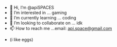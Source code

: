 - 👋 Hi, I’m @apiSPACES
- 👀 I’m interested in ... gaming
- 🌱 I’m currently learning ... coding
- 💞️ I’m looking to collaborate on ... idk
- 📫 How to reach me ...email: api.space@gmail.com

<!---
apiSPACES/apiSPACES is a ✨ special ✨ repository because its `README.md` (this file) appears on your GitHub profile.
You can click the Preview link to take a look at your changes.
--->

-  (i like eggs)
